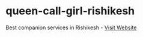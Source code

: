 # queen-call-girl-rishikesh
Best companion services in Rishikesh - [Visit Website](https://queencallgirl.com)
